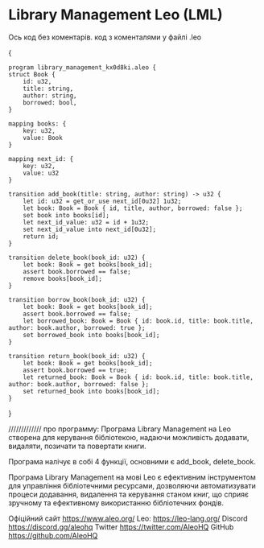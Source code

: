 # Library Management Leo (LML)


Ось код без коментарів. код з коменталями у файлі .leo

{

    program library_management_kx0d8ki.aleo {
    struct Book {
        id: u32,
        title: string,
        author: string,
        borrowed: bool,
    }

    mapping books: {
        key: u32,
        value: Book
    }

    mapping next_id: {
        key: u32,
        value: u32
    }

    transition add_book(title: string, author: string) -> u32 {
        let id: u32 = get_or_use next_id[0u32] 1u32;
        let book: Book = Book { id, title, author, borrowed: false };
        set book into books[id];
        let next_id_value: u32 = id + 1u32;
        set next_id_value into next_id[0u32];
        return id;
    }

    transition delete_book(book_id: u32) {
        let book: Book = get books[book_id];
        assert book.borrowed == false;
        remove books[book_id];
    }

    transition borrow_book(book_id: u32) {
        let book: Book = get books[book_id];
        assert book.borrowed == false;
        let borrowed_book: Book = Book { id: book.id, title: book.title, author: book.author, borrowed: true };
        set borrowed_book into books[book_id];
    }

    transition return_book(book_id: u32) {
        let book: Book = get books[book_id];
        assert book.borrowed == true;
        let returned_book: Book = Book { id: book.id, title: book.title, author: book.author, borrowed: false };
        set returned_book into books[book_id];
    }
}


/////////////
про программу:
Програма Library Management на Leo створена для керування бібліотекою, надаючи можливість додавати, видаляти, позичати та повертати книги. 

Програма налічує в собі 4 функції, основними є add_book, delete_book.

Програма Library Management на мові Leo є ефективним інструментом для управління бібліотечними ресурсами, дозволяючи автоматизувати процеси додавання, видалення та керування станом книг, що сприяє зручному та ефективному використанню бібліотечних фондів.


Офіційний сайт https://www.aleo.org/ Leo: https://leo-lang.org/ Discord https://discord.gg/aleohq Twitter https://twitter.com/AleoHQ GitHub https://github.com/AleoHQ
